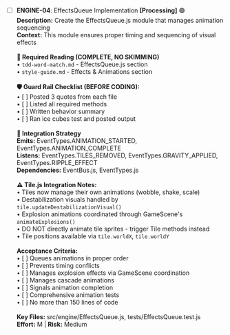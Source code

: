 - [ ] **ENGINE-04**: EffectsQueue Implementation **[Processing]** 🟢<br/>**Description:** Create the EffectsQueue.js module that manages animation sequencing<br/>**Context:** This module ensures proper timing and sequencing of visual effects<br/><br/>**📖 Required Reading (COMPLETE, NO SKIMMING)**<br/>• `tdd-word-match.md` - EffectsQueue.js section<br/>• `style-guide.md` - Effects & Animations section<br/><br/>**🛡️ Guard Rail Checklist (BEFORE CODING):**<br/>• [ ] Posted 3 quotes from each file<br/>• [ ] Listed all required methods<br/>• [ ] Written behavior summary<br/>• [ ] Ran ice cubes test and posted output<br/><br/>**🔗 Integration Strategy**<br/>**Emits:** EventTypes.ANIMATION_STARTED, EventTypes.ANIMATION_COMPLETE<br/>**Listens:** EventTypes.TILES_REMOVED, EventTypes.GRAVITY_APPLIED, EventTypes.RIPPLE_EFFECT<br/>**Dependencies:** EventBus.js, EventTypes.js<br/><br/>**⚠️ Tile.js Integration Notes:**<br/>• Tiles now manage their own animations (wobble, shake, scale)<br/>• Destabilization visuals handled by `tile.updateDestabilizationVisual()`<br/>• Explosion animations coordinated through GameScene's `animateExplosions()`<br/>• DO NOT directly animate tile sprites - trigger Tile methods instead<br/>• Tile positions available via `tile.worldX`, `tile.worldY`<br/><br/>**Acceptance Criteria:**<br/>• [ ] Queues animations in proper order<br/>• [ ] Prevents timing conflicts<br/>• [ ] Manages explosion effects via GameScene coordination<br/>• [ ] Manages cascade animations<br/>• [ ] Signals animation completion<br/>• [ ] Comprehensive animation tests<br/>• [ ] No more than 150 lines of code<br/><br/>**Key Files:** src/engine/EffectsQueue.js, tests/EffectsQueue.test.js<br/>**Effort:** M | **Risk:** Medium